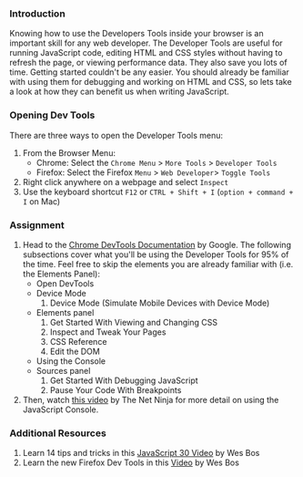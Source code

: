### Introduction
Knowing how to use the Developers Tools inside your browser is an important skill for any web developer. The Developer Tools are useful for running JavaScript code, editing HTML and CSS styles without having to refresh the page, or viewing performance data. They also save you lots of time. Getting started couldn't be any easier. You should already be familiar with using them for debugging and working on HTML and CSS, so lets take a look at how they can benefit us when writing JavaScript.

### Opening Dev Tools

There are three ways to open the Developer Tools menu:

1. From the Browser Menu:
    - Chrome: Select the `Chrome Menu` > `More Tools` > `Developer Tools`
    - Firefox: Select the Firefox `Menu` > `Web Developer`> `Toggle Tools`  
2. Right click anywhere on a webpage and select `Inspect`
3. Use the keyboard shortcut `F12` or `CTRL + Shift + I` (`option + command + I` on Mac)

### Assignment

<div class="lesson-content__panel" markdown="1">

1. Head to the [Chrome DevTools Documentation](https://developers.google.com/web/tools/chrome-devtools/) by Google. The following subsections cover what you'll be using the Developer Tools for 95% of the time.  Feel free to skip the elements you are already familiar with (i.e. the Elements Panel):
    - Open DevTools
    - Device Mode
        1. Device Mode (Simulate Mobile Devices with Device Mode)
    - Elements panel
        1. Get Started With Viewing and Changing CSS
        2. Inspect and Tweak Your Pages
        3. CSS Reference
        4. Edit the DOM
    - Using the Console
    - Sources panel
        1. Get Started With Debugging JavaScript
        2. Pause Your Code With Breakpoints
 2. Then, watch [this video](https://www.youtube.com/watch?v=JzZFccCEgGA) by The Net Ninja for more detail on using the JavaScript Console.

</div>

### Additional Resources

1. Learn 14 tips and tricks in this [JavaScript 30 Video](https://www.youtube.com/watch?v=xkzDaKwinA8) by Wes Bos
1. Learn the new Firefox Dev Tools in this [Video](https://youtu.be/yznVkCuohGg) by Wes Bos
